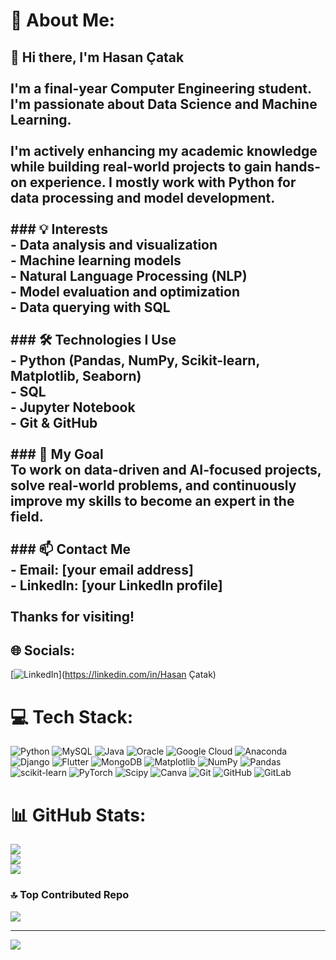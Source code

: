 # 💫 About Me:
## 👋 Hi there, I'm Hasan Çatak<br><br>I'm a final-year Computer Engineering student.  <br>I'm passionate about **Data Science** and **Machine Learning**.<br><br>I'm actively enhancing my academic knowledge while building real-world projects to gain hands-on experience. I mostly work with Python for data processing and model development.<br><br>### 💡 Interests<br>- Data analysis and visualization  <br>- Machine learning models  <br>- Natural Language Processing (NLP)  <br>- Model evaluation and optimization  <br>- Data querying with SQL  <br><br>### 🛠️ Technologies I Use<br>- Python (Pandas, NumPy, Scikit-learn, Matplotlib, Seaborn)  <br>- SQL  <br>- Jupyter Notebook  <br>- Git & GitHub  <br><br>### 📌 My Goal<br>To work on data-driven and AI-focused projects, solve real-world problems, and continuously improve my skills to become an expert in the field.<br><br>### 📫 Contact Me<br>- Email: [your email address]  <br>- LinkedIn: [your LinkedIn profile]<br><br>Thanks for visiting!<br>


## 🌐 Socials:
[![LinkedIn](https://img.shields.io/badge/LinkedIn-%230077B5.svg?logo=linkedin&logoColor=white)](https://linkedin.com/in/Hasan Çatak) 

# 💻 Tech Stack:
![Python](https://img.shields.io/badge/python-3670A0?style=for-the-badge&logo=python&logoColor=ffdd54) ![MySQL](https://img.shields.io/badge/mysql-4479A1.svg?style=for-the-badge&logo=mysql&logoColor=white) ![Java](https://img.shields.io/badge/java-%23ED8B00.svg?style=for-the-badge&logo=openjdk&logoColor=white) ![Oracle](https://img.shields.io/badge/Oracle-F80000?style=for-the-badge&logo=oracle&logoColor=white) ![Google Cloud](https://img.shields.io/badge/GoogleCloud-%234285F4.svg?style=for-the-badge&logo=google-cloud&logoColor=white) ![Anaconda](https://img.shields.io/badge/Anaconda-%2344A833.svg?style=for-the-badge&logo=anaconda&logoColor=white) ![Django](https://img.shields.io/badge/django-%23092E20.svg?style=for-the-badge&logo=django&logoColor=white) ![Flutter](https://img.shields.io/badge/Flutter-%2302569B.svg?style=for-the-badge&logo=Flutter&logoColor=white) ![MongoDB](https://img.shields.io/badge/MongoDB-%234ea94b.svg?style=for-the-badge&logo=mongodb&logoColor=white) ![Matplotlib](https://img.shields.io/badge/Matplotlib-%23ffffff.svg?style=for-the-badge&logo=Matplotlib&logoColor=black) ![NumPy](https://img.shields.io/badge/numpy-%23013243.svg?style=for-the-badge&logo=numpy&logoColor=white) ![Pandas](https://img.shields.io/badge/pandas-%23150458.svg?style=for-the-badge&logo=pandas&logoColor=white) ![scikit-learn](https://img.shields.io/badge/scikit--learn-%23F7931E.svg?style=for-the-badge&logo=scikit-learn&logoColor=white) ![PyTorch](https://img.shields.io/badge/PyTorch-%23EE4C2C.svg?style=for-the-badge&logo=PyTorch&logoColor=white) ![Scipy](https://img.shields.io/badge/SciPy-%230C55A5.svg?style=for-the-badge&logo=scipy&logoColor=%white) ![Canva](https://img.shields.io/badge/Canva-%2300C4CC.svg?style=for-the-badge&logo=Canva&logoColor=white) ![Git](https://img.shields.io/badge/git-%23F05033.svg?style=for-the-badge&logo=git&logoColor=white) ![GitHub](https://img.shields.io/badge/github-%23121011.svg?style=for-the-badge&logo=github&logoColor=white) ![GitLab](https://img.shields.io/badge/gitlab-%23181717.svg?style=for-the-badge&logo=gitlab&logoColor=white)
# 📊 GitHub Stats:
![](https://github-readme-stats.vercel.app/api?username=hasanctk&theme=dark&hide_border=true&include_all_commits=false&count_private=false)<br/>
![](https://nirzak-streak-stats.vercel.app/?user=hasanctk&theme=dark&hide_border=true)<br/>
![](https://github-readme-stats.vercel.app/api/top-langs/?username=hasanctk&theme=dark&hide_border=true&include_all_commits=false&count_private=false&layout=compact)

### 🔝 Top Contributed Repo
![](https://github-contributor-stats.vercel.app/api?username=hasanctk&limit=5&theme=dark&combine_all_yearly_contributions=true)

---
[![](https://visitcount.itsvg.in/api?id=hasanctk&icon=0&color=0)](https://visitcount.itsvg.in)

<!-- Proudly created with GPRM ( https://gprm.itsvg.in ) -->
